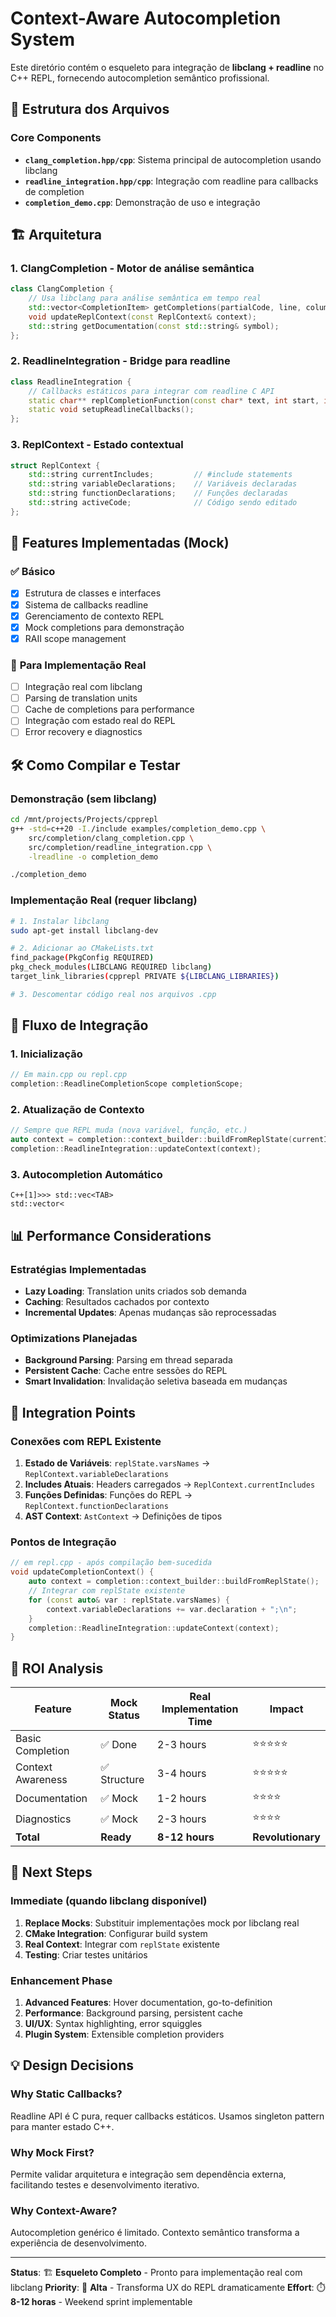 # Context-Aware Autocompletion System

Este diretório contém o esqueleto para integração de **libclang + readline** no C++ REPL, fornecendo autocompletion semântico profissional.

## 📁 Estrutura dos Arquivos

### Core Components

- **`clang_completion.hpp/cpp`**: Sistema principal de autocompletion usando libclang
- **`readline_integration.hpp/cpp`**: Integração com readline para callbacks de completion
- **`completion_demo.cpp`**: Demonstração de uso e integração

## 🏗️ Arquitetura

### 1. **ClangCompletion** - Motor de análise semântica
```cpp
class ClangCompletion {
    // Usa libclang para análise semântica em tempo real
    std::vector<CompletionItem> getCompletions(partialCode, line, column);
    void updateReplContext(const ReplContext& context);
    std::string getDocumentation(const std::string& symbol);
};
```

### 2. **ReadlineIntegration** - Bridge para readline
```cpp
class ReadlineIntegration {
    // Callbacks estáticos para integrar com readline C API
    static char** replCompletionFunction(const char* text, int start, int end);
    static void setupReadlineCallbacks();
};
```

### 3. **ReplContext** - Estado contextual
```cpp
struct ReplContext {
    std::string currentIncludes;         // #include statements
    std::string variableDeclarations;    // Variáveis declaradas
    std::string functionDeclarations;    // Funções declaradas
    std::string activeCode;              // Código sendo editado
};
```

## 🎯 Features Implementadas (Mock)

### ✅ **Básico**
- [x] Estrutura de classes e interfaces
- [x] Sistema de callbacks readline
- [x] Gerenciamento de contexto REPL
- [x] Mock completions para demonstração
- [x] RAII scope management

### 🚧 **Para Implementação Real**
- [ ] Integração real com libclang
- [ ] Parsing de translation units
- [ ] Cache de completions para performance
- [ ] Integração com estado real do REPL
- [ ] Error recovery e diagnostics

## 🛠️ Como Compilar e Testar

### Demonstração (sem libclang)
```bash
cd /mnt/projects/Projects/cpprepl
g++ -std=c++20 -I./include examples/completion_demo.cpp \
    src/completion/clang_completion.cpp \
    src/completion/readline_integration.cpp \
    -lreadline -o completion_demo

./completion_demo
```

### Implementação Real (requer libclang)
```bash
# 1. Instalar libclang
sudo apt-get install libclang-dev

# 2. Adicionar ao CMakeLists.txt
find_package(PkgConfig REQUIRED)
pkg_check_modules(LIBCLANG REQUIRED libclang)
target_link_libraries(cpprepl PRIVATE ${LIBCLANG_LIBRARIES})

# 3. Descomentar código real nos arquivos .cpp
```

## 🎯 Fluxo de Integração

### 1. **Inicialização**
```cpp
// Em main.cpp ou repl.cpp
completion::ReadlineCompletionScope completionScope;
```

### 2. **Atualização de Contexto**
```cpp
// Sempre que REPL muda (nova variável, função, etc.)
auto context = completion::context_builder::buildFromReplState(currentInput);
completion::ReadlineIntegration::updateContext(context);
```

### 3. **Autocompletion Automático**
```
C++[1]>>> std::vec<TAB>
std::vector<
```

## 📊 Performance Considerations

### **Estratégias Implementadas**
- **Lazy Loading**: Translation units criados sob demanda
- **Caching**: Resultados cachados por contexto
- **Incremental Updates**: Apenas mudanças são reprocessadas

### **Optimizations Planejadas**
- **Background Parsing**: Parsing em thread separada
- **Persistent Cache**: Cache entre sessões do REPL
- **Smart Invalidation**: Invalidação seletiva baseada em mudanças

## 🔧 Integration Points

### **Conexões com REPL Existente**

1. **Estado de Variáveis**: `replState.varsNames` → `ReplContext.variableDeclarations`
2. **Includes Atuais**: Headers carregados → `ReplContext.currentIncludes`
3. **Funções Definidas**: Funções do REPL → `ReplContext.functionDeclarations`
4. **AST Context**: `AstContext` → Definições de tipos

### **Pontos de Integração**
```cpp
// em repl.cpp - após compilação bem-sucedida
void updateCompletionContext() {
    auto context = completion::context_builder::buildFromReplState();
    // Integrar com replState existente
    for (const auto& var : replState.varsNames) {
        context.variableDeclarations += var.declaration + ";\n";
    }
    completion::ReadlineIntegration::updateContext(context);
}
```

## 🚀 ROI Analysis

| Feature | Mock Status | Real Implementation Time | Impact |
|---------|-------------|--------------------------|---------|
| Basic Completion | ✅ Done | 2-3 hours | ⭐⭐⭐⭐⭐ |
| Context Awareness | ✅ Structure | 3-4 hours | ⭐⭐⭐⭐⭐ |
| Documentation | ✅ Mock | 1-2 hours | ⭐⭐⭐⭐ |
| Diagnostics | ✅ Mock | 2-3 hours | ⭐⭐⭐⭐ |
| **Total** | **Ready** | **8-12 hours** | **Revolutionary** |

## 🎯 Next Steps

### **Immediate (quando libclang disponível)**
1. **Replace Mocks**: Substituir implementações mock por libclang real
2. **CMake Integration**: Configurar build system
3. **Real Context**: Integrar com `replState` existente
4. **Testing**: Criar testes unitários

### **Enhancement Phase**
1. **Advanced Features**: Hover documentation, go-to-definition
2. **Performance**: Background parsing, persistent cache
3. **UI/UX**: Syntax highlighting, error squiggles
4. **Plugin System**: Extensible completion providers

## 💡 Design Decisions

### **Why Static Callbacks?**
Readline API é C pura, requer callbacks estáticos. Usamos singleton pattern para manter estado C++.

### **Why Mock First?**
Permite validar arquitetura e integração sem dependência externa, facilitando testes e desenvolvimento iterativo.

### **Why Context-Aware?**
Autocompletion genérico é limitado. Contexto semântico transforma a experiência de desenvolvimento.

---

**Status**: 🏗️ **Esqueleto Completo** - Pronto para implementação real com libclang
**Priority**: 🚀 **Alta** - Transforma UX do REPL dramaticamente
**Effort**: ⏱️ **8-12 horas** - Weekend sprint implementable
